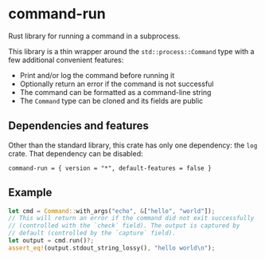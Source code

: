 # command-run

Rust library for running a command in a subprocess.

This library is a thin wrapper around the `std::process::Command`
type with a few additional convenient features:

- Print and/or log the command before running it
- Optionally return an error if the command is not successful
- The command can be formatted as a command-line string
- The `Command` type can be cloned and its fields are public

## Dependencies and features

Other than the standard library, this crate has only one dependency:
the `log` crate. That dependency can be disabled:

    command-run = { version = "*", default-features = false }

## Example

```rust
let cmd = Command::with_args("echo", &["hello", "world"]);
// This will return an error if the command did not exit successfully
// (controlled with the `check` field). The output is captured by
// default (controlled by the `capture` field).
let output = cmd.run()?;
assert_eq!(output.stdout_string_lossy(), "hello world\n");
```

